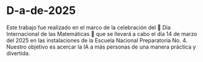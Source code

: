 # D-a-de-2025
Este trabajo fue realizado en el marco de la celebración del 🎉 Día Internacional de las Matemáticas 🎉 que se llevará a cabo el día 14 de marzo del 2025 en las instalaciones de la Escuela Nacional Preparatoria No. 4. Nuestro objetivo es acercar la IA a más personas de una manera práctica y divertida.
